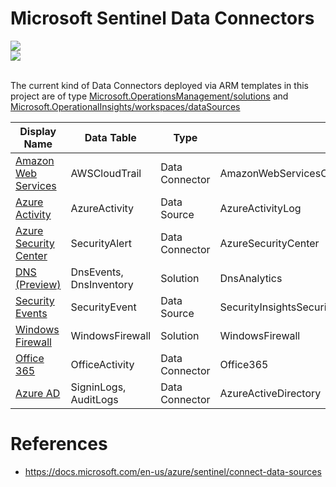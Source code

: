 # Microsoft Sentinel Data Connectors

<a href="https://portal.azure.com/#create/Microsoft.Template/uri/https%3A%2F%2Fraw.githubusercontent.com%2FOTRF%2FMicrosoft-Sentinel2Go%2Fmaster%2Fazure-sentinel%2Flinkedtemplates%2Fdata-connectors%2FallConnectors.json" target="_blank">
    <img src="https://aka.ms/deploytoazurebutton"/>
</a>
<br/>
<a href="https://portal.azure.us/#create/Microsoft.Template/uri/https%3A%2F%2Fraw.githubusercontent.com%2FOTRF%2FMicrosoft-Sentinel2Go%2Fmaster%2Fazure-sentinel%2Flinkedtemplates%2Fdata-connectors%2FallConnectors.json" target="_blank">
    <img src="https://aka.ms/deploytoazuregovbutton"/>
</a>
<br/>
<br/>

The current kind of Data Connectors deployed via ARM templates in this project are of type [Microsoft.OperationsManagement/solutions](https://docs.microsoft.com/en-us/azure/templates/microsoft.operationsmanagement/2015-11-01-preview/solutions) and [Microsoft.OperationalInsights/workspaces/dataSources](https://docs.microsoft.com/en-us/azure/templates/microsoft.operationalinsights/2015-11-01-preview/workspaces/datasources)


| Display Name | Data Table | Type | Kind |
|----|----|----|----|
| [Amazon Web Services](https://docs.microsoft.com/en-us/azure/sentinel/connect-aws) | AWSCloudTrail | Data Connector | AmazonWebServicesCloudTrail |
| [Azure Activity](https://docs.microsoft.com/en-us/azure/sentinel/connect-azure-activity) | AzureActivity | Data Source | AzureActivityLog |
| [Azure Security Center](https://docs.microsoft.com/en-us/azure/sentinel/connect-azure-security-center) | SecurityAlert | Data Connector | AzureSecurityCenter |
| [DNS (Preview)](https://docs.microsoft.com/en-us/azure/sentinel/connect-dns) | DnsEvents, DnsInventory | Solution | DnsAnalytics |
| [Security Events](https://docs.microsoft.com/en-us/azure/sentinel/connect-windows-security-events) | SecurityEvent | Data Source | SecurityInsightsSecurityEventCollectionConfiguration |
| [Windows Firewall](https://docs.microsoft.com/en-us/azure/sentinel/connect-windows-firewall) | WindowsFirewall | Solution | WindowsFirewall |
| [Office 365](https://docs.microsoft.com/en-us/azure/sentinel/connect-office-365) | OfficeActivity | Data Connector | Office365 |
| [Azure AD](https://docs.microsoft.com/en-us/azure/sentinel/connect-azure-active-directory) | SigninLogs, AuditLogs | Data Connector | AzureActiveDirectory |

# References

* https://docs.microsoft.com/en-us/azure/sentinel/connect-data-sources
